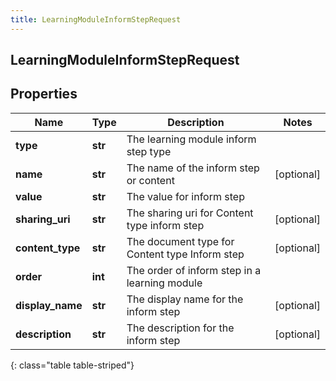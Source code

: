 ```yaml
---
title: LearningModuleInformStepRequest
---
```

## LearningModuleInformStepRequest

## Properties

|Name | Type | Description | Notes|
|------------ | ------------- | ------------- | -------------|
| **type** | **str** | The learning module inform step type | |
| **name** | **str** | The name of the inform step or content | [optional] |
| **value** | **str** | The value for inform step | |
| **sharing_uri** | **str** | The sharing uri for Content type inform step | [optional] |
| **content_type** | **str** | The document type for Content type Inform step | [optional] |
| **order** | **int** | The order of inform step in a learning module | |
| **display_name** | **str** | The display name for the inform step | [optional] |
| **description** | **str** | The description for the inform step | [optional] |
{: class="table table-striped"}


